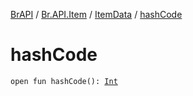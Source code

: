 [BrAPI](../../index.md) / [Br.API.Item](../index.md) / [ItemData](index.md) / [hashCode](./hash-code.md)

# hashCode

`open fun hashCode(): `[`Int`](https://kotlinlang.org/api/latest/jvm/stdlib/kotlin/-int/index.html)